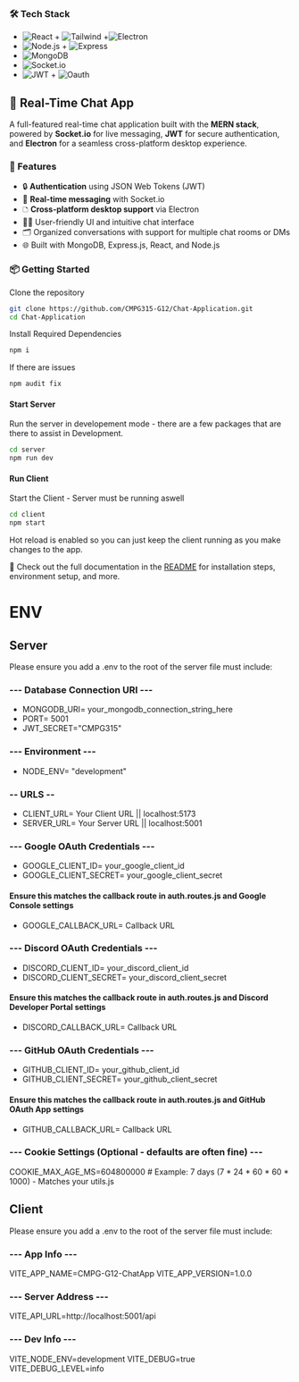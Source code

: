 ### 🛠️ Tech Stack

- ![React](https://img.shields.io/badge/Frontend-React-blue?logo=react) + ![Tailwind](https://img.shields.io/badge/Styling-Tailwind-cyan?logo=tailwindcss) +![Electron](https://img.shields.io/badge/Desktop-Electron-9cf?logo=electron) 
- ![Node.js](https://img.shields.io/badge/Backend-Node.js-green?logo=nodedotjs) + ![Express](https://img.shields.io/badge/Server-Express.js-lightgrey?logo=express)
- ![MongoDB](https://img.shields.io/badge/Database-MongoDB-brightgreen?logo=mongodb)
- ![Socket.io](https://img.shields.io/badge/Realtime-Socket.io-black?logo=socketdotio)
- ![JWT](https://img.shields.io/badge/Auth-JWT-orange?logo=jsonwebtokens) + ![Oauth](https://img.shields.io/badge/TBD-auth0-purple?logo=auth0
)

## 📱 Real-Time Chat App

A full-featured real-time chat application built with the **MERN stack**, powered by **Socket.io** for live messaging, **JWT** for secure authentication, and **Electron** for a seamless cross-platform desktop experience.

### 🚀 Features

- 🔒 **Authentication** using JSON Web Tokens (JWT)
- 💬 **Real-time messaging** with Socket.io
- 🗅️ **Cross-platform desktop support** via Electron
- 🧑‍🧹 User-friendly UI and intuitive chat interface
- 🗂️ Organized conversations with support for multiple chat rooms or DMs
- 🌐 Built with MongoDB, Express.js, React, and Node.js

### 📦 Getting Started

Clone the repository
```bash
git clone https://github.com/CMPG315-G12/Chat-Application.git
cd Chat-Application
```

Install Required Dependencies
```bash
npm i
```

If there are issues
```bash
npm audit fix
```

#### Start Server

Run the server in developement mode - there are a few packages that are there to assist in Development.

```bash
cd server
npm run dev
```

#### Run Client

Start the Client - Server must be running aswell

```bash
cd client
npm start
```

Hot reload is enabled so you can just keep the client running as you make changes to the app.

📄 Check out the full documentation in the [README](./README.md) for installation steps, environment setup, and more.

# ENV
## Server
Please ensure you add a .env to the root of the server file
must include:

### --- Database Connection URI ---
- MONGODB_URI= your_mongodb_connection_string_here
- PORT= 5001
- JWT_SECRET="CMPG315"

### --- Environment ---
- NODE_ENV= "development" 

### -- URLS --
- CLIENT_URL=  Your Client URL || localhost:5173
- SERVER_URL=  Your Server URL || localhost:5001

### --- Google OAuth Credentials ---
- GOOGLE_CLIENT_ID= your_google_client_id
- GOOGLE_CLIENT_SECRET= your_google_client_secret
#### Ensure this matches the callback route in auth.routes.js and Google Console settings
- GOOGLE_CALLBACK_URL= Callback URL

### --- Discord OAuth Credentials ---
- DISCORD_CLIENT_ID= your_discord_client_id
- DISCORD_CLIENT_SECRET= your_discord_client_secret
#### Ensure this matches the callback route in auth.routes.js and Discord Developer Portal settings 
- DISCORD_CALLBACK_URL= Callback URL

### --- GitHub OAuth Credentials ---
- GITHUB_CLIENT_ID= your_github_client_id
- GITHUB_CLIENT_SECRET= your_github_client_secret
#### Ensure this matches the callback route in auth.routes.js and GitHub OAuth App settings
- GITHUB_CALLBACK_URL= Callback URL

### --- Cookie Settings (Optional - defaults are often fine) ---
COOKIE_MAX_AGE_MS=604800000 # Example: 7 days (7 * 24 * 60 * 60 * 1000) - Matches your utils.js


## Client
Please ensure you add a .env to the root of the server file
must include:

### --- App Info ---
VITE_APP_NAME=CMPG-G12-ChatApp
VITE_APP_VERSION=1.0.0

### --- Server Address ---
VITE_API_URL=http://localhost:5001/api

### --- Dev Info ---
VITE_NODE_ENV=development
VITE_DEBUG=true
VITE_DEBUG_LEVEL=info